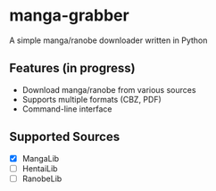 # manga-grabber

A simple manga/ranobe downloader written in Python

## Features (in progress)
- Download manga/ranobe from various sources
- Supports multiple formats (CBZ, PDF)
- Command-line interface

## Supported Sources
- [x] MangaLib
- [ ] HentaiLib
- [ ] RanobeLib

